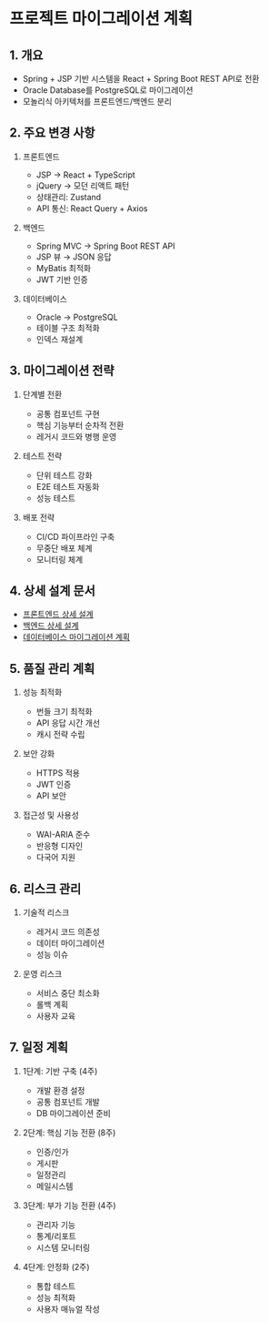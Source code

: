 # 프로젝트 마이그레이션 계획

## 1. 개요
- Spring + JSP 기반 시스템을 React + Spring Boot REST API로 전환
- Oracle Database를 PostgreSQL로 마이그레이션
- 모놀리식 아키텍처를 프론트엔드/백엔드 분리

## 2. 주요 변경 사항
1. 프론트엔드
   - JSP → React + TypeScript
   - jQuery → 모던 리액트 패턴
   - 상태관리: Zustand
   - API 통신: React Query + Axios

2. 백엔드
   - Spring MVC → Spring Boot REST API
   - JSP 뷰 → JSON 응답
   - MyBatis 최적화
   - JWT 기반 인증

3. 데이터베이스
   - Oracle → PostgreSQL
   - 테이블 구조 최적화
   - 인덱스 재설계

## 3. 마이그레이션 전략
1. 단계별 전환
   - 공통 컴포넌트 구현
   - 핵심 기능부터 순차적 전환
   - 레거시 코드와 병행 운영

2. 테스트 전략
   - 단위 테스트 강화
   - E2E 테스트 자동화
   - 성능 테스트

3. 배포 전략
   - CI/CD 파이프라인 구축
   - 무중단 배포 체계
   - 모니터링 체계

## 4. 상세 설계 문서
- [프론트엔드 상세 설계](front.md)
- [백엔드 상세 설계](backend.md)
- [데이터베이스 마이그레이션 계획](database.md)

## 5. 품질 관리 계획
1. 성능 최적화
   - 번들 크기 최적화
   - API 응답 시간 개선
   - 캐시 전략 수립

2. 보안 강화
   - HTTPS 적용
   - JWT 인증
   - API 보안

3. 접근성 및 사용성
   - WAI-ARIA 준수
   - 반응형 디자인
   - 다국어 지원

## 6. 리스크 관리
1. 기술적 리스크
   - 레거시 코드 의존성
   - 데이터 마이그레이션
   - 성능 이슈

2. 운영 리스크
   - 서비스 중단 최소화
   - 롤백 계획
   - 사용자 교육

## 7. 일정 계획
1. 1단계: 기반 구축 (4주)
   - 개발 환경 설정
   - 공통 컴포넌트 개발
   - DB 마이그레이션 준비

2. 2단계: 핵심 기능 전환 (8주)
   - 인증/인가
   - 게시판
   - 일정관리
   - 메일시스템

3. 3단계: 부가 기능 전환 (4주)
   - 관리자 기능
   - 통계/리포트
   - 시스템 모니터링

4. 4단계: 안정화 (2주)
   - 통합 테스트
   - 성능 최적화
   - 사용자 매뉴얼 작성